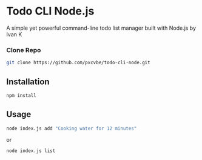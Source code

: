 # Todo CLI Node.js

A simple yet powerful command-line todo list manager built with Node.js by Ivan K

### Clone Repo
```bash
git clone https://github.com/pxcvbe/todo-cli-node.git
```

## Installation
```bash
npm install
```

## Usage
```bash
node index.js add "Cooking water for 12 minutes"
```
or
```bash
node index.js list
```